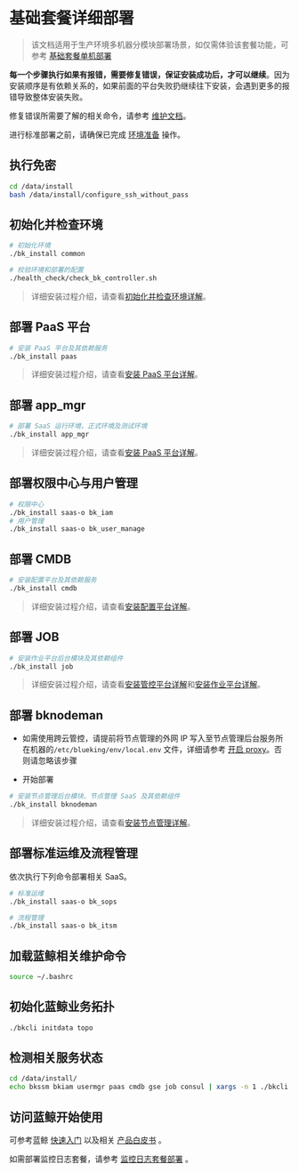 # 基础套餐详细部署

> 该文档适用于生产环境多机器分模块部署场景，如仅需体验该套餐功能，可参考 [基础套餐单机部署](../单机部署/install_on_single_host.md)

**每一个步骤执行如果有报错，需要修复错误，保证安装成功后，才可以继续**。因为安装顺序是有依赖关系的，如果前面的平台失败扔继续往下安装，会遇到更多的报错导致整体安装失败。


修复错误所需要了解的相关命令，请参考 [维护文档](../../维护手册/日常维护/maintain.md)。

进行标准部署之前，请确保已完成 [环境准备](../../基础包安装/环境准备/get_ready.md) 操作。

## 执行免密

```bash
cd /data/install
bash /data/install/configure_ssh_without_pass
```

## 初始化并检查环境

```bash
# 初始化环境
./bk_install common

# 校验环境和部署的配置
./health_check/check_bk_controller.sh
```

> 详细安装过程介绍，请查看[初始化并检查环境详解](../../基础包安装/安装详解/install_common.md)。

## 部署 PaaS 平台

```bash
# 安装 PaaS 平台及其依赖服务
./bk_install paas
```

> 详细安装过程介绍，请查看[安装 PaaS 平台详解](../../基础包安装/安装详解/install_paas.md)。

## 部署 app_mgr

```bash
# 部署 SaaS 运行环境，正式环境及测试环境
./bk_install app_mgr
```

> 详细安装过程介绍，请查看[安装 PaaS 平台详解](../../基础包安装/安装详解/install_paas.md)。

## 部署权限中心与用户管理

```bash
# 权限中心
./bk_install saas-o bk_iam
# 用户管理
./bk_install saas-o bk_user_manage
```

## 部署 CMDB

```bash
# 安装配置平台及其依赖服务
./bk_install cmdb
```

> 详细安装过程介绍，请查看[安装配置平台详解](../../基础包安装/安装详解/install_cmdb.md)。

## 部署 JOB

```bash
# 安装作业平台后台模块及其依赖组件
./bk_install job
```

> 详细安装过程介绍，请查看[安装管控平台详解](../../基础包安装/安装详解/install_gse.md)和[安装作业平台详解](../../基础包安装/安装详解/install_job.md)。

## 部署 bknodeman

- 如需使用跨云管控，请提前将节点管理的外网 IP 写入至节点管理后台服务所在机器的`/etc/blueking/env/local.env` 文件，详细请参考 [开启 proxy](../../维护手册/日常维护/open_proxy.md)。否则请忽略该步骤

- 开始部署

```bash
# 安装节点管理后台模块、节点管理 SaaS 及其依赖组件
./bk_install bknodeman
```

> 详细安装过程介绍，请查看[安装节点管理详解](../../基础包安装/安装详解/install_nodeman.md)。

## 部署标准运维及流程管理

依次执行下列命令部署相关 SaaS。

```bash
# 标准运维
./bk_install saas-o bk_sops

# 流程管理
./bk_install saas-o bk_itsm
```

## 加载蓝鲸相关维护命令

```bash
source ~/.bashrc
```

## 初始化蓝鲸业务拓扑

```bash
./bkcli initdata topo
```

## 检测相关服务状态

```bash
cd /data/install/
echo bkssm bkiam usermgr paas cmdb gse job consul | xargs -n 1 ./bkcli check
```

## 访问蓝鲸开始使用

可参考蓝鲸 [快速入门](../../../../快速入门/quick-start-v6.0-info.md) 以及相关 [产品白皮书](https://bk.tencent.com/docs/) 。

如需部署监控日志套餐，请参考 [监控日志套餐部署](./value_added.md) 。
